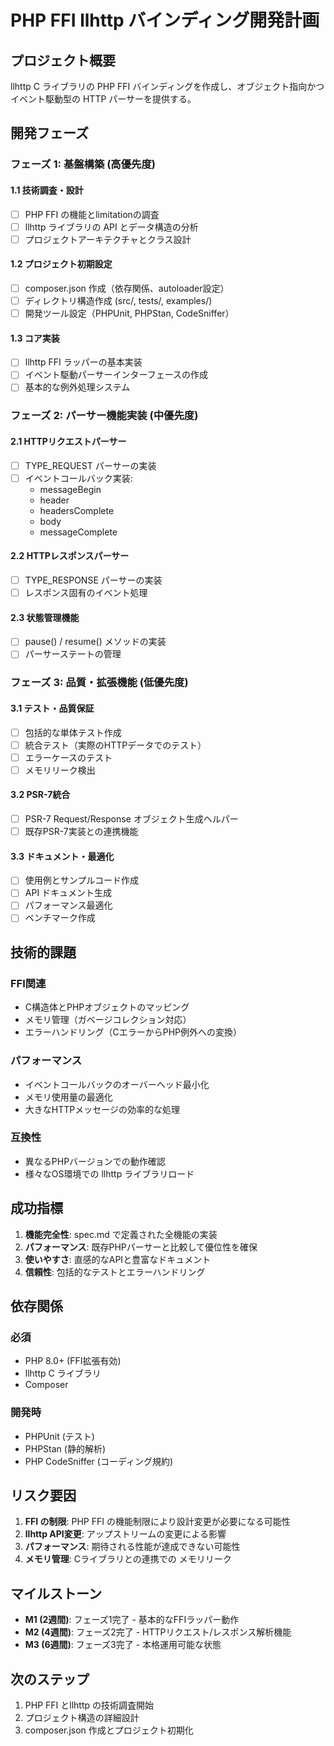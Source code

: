 # PHP FFI llhttp バインディング開発計画

## プロジェクト概要

llhttp C ライブラリの PHP FFI バインディングを作成し、オブジェクト指向かつイベント駆動型の HTTP パーサーを提供する。

## 開発フェーズ

### フェーズ 1: 基盤構築 (高優先度)

#### 1.1 技術調査・設計
- [ ] PHP FFI の機能とlimitationの調査
- [ ] llhttp ライブラリの API とデータ構造の分析
- [ ] プロジェクトアーキテクチャとクラス設計

#### 1.2 プロジェクト初期設定
- [ ] composer.json 作成（依存関係、autoloader設定）
- [ ] ディレクトリ構造作成 (src/, tests/, examples/)
- [ ] 開発ツール設定（PHPUnit, PHPStan, CodeSniffer）

#### 1.3 コア実装
- [ ] llhttp FFI ラッパーの基本実装
- [ ] イベント駆動パーサーインターフェースの作成
- [ ] 基本的な例外処理システム

### フェーズ 2: パーサー機能実装 (中優先度)

#### 2.1 HTTPリクエストパーサー
- [ ] TYPE_REQUEST パーサーの実装
- [ ] イベントコールバック実装:
  - messageBegin
  - header
  - headersComplete
  - body
  - messageComplete

#### 2.2 HTTPレスポンスパーサー
- [ ] TYPE_RESPONSE パーサーの実装
- [ ] レスポンス固有のイベント処理

#### 2.3 状態管理機能
- [ ] pause() / resume() メソッドの実装
- [ ] パーサーステートの管理

### フェーズ 3: 品質・拡張機能 (低優先度)

#### 3.1 テスト・品質保証
- [ ] 包括的な単体テスト作成
- [ ] 統合テスト（実際のHTTPデータでのテスト）
- [ ] エラーケースのテスト
- [ ] メモリリーク検出

#### 3.2 PSR-7統合
- [ ] PSR-7 Request/Response オブジェクト生成ヘルパー
- [ ] 既存PSR-7実装との連携機能

#### 3.3 ドキュメント・最適化
- [ ] 使用例とサンプルコード作成
- [ ] API ドキュメント生成
- [ ] パフォーマンス最適化
- [ ] ベンチマーク作成

## 技術的課題

### FFI関連
- C構造体とPHPオブジェクトのマッピング
- メモリ管理（ガベージコレクション対応）
- エラーハンドリング（CエラーからPHP例外への変換）

### パフォーマンス
- イベントコールバックのオーバーヘッド最小化
- メモリ使用量の最適化
- 大きなHTTPメッセージの効率的な処理

### 互換性
- 異なるPHPバージョンでの動作確認
- 様々なOS環境での llhttp ライブラリロード

## 成功指標

1. **機能完全性**: spec.md で定義された全機能の実装
2. **パフォーマンス**: 既存PHPパーサーと比較して優位性を確保
3. **使いやすさ**: 直感的なAPIと豊富なドキュメント
4. **信頼性**: 包括的なテストとエラーハンドリング

## 依存関係

### 必須
- PHP 8.0+ (FFI拡張有効)
- llhttp C ライブラリ
- Composer

### 開発時
- PHPUnit (テスト)
- PHPStan (静的解析)
- PHP CodeSniffer (コーディング規約)

## リスク要因

1. **FFI の制限**: PHP FFI の機能制限により設計変更が必要になる可能性
2. **llhttp API変更**: アップストリームの変更による影響
3. **パフォーマンス**: 期待される性能が達成できない可能性
4. **メモリ管理**: Cライブラリとの連携での メモリリーク

## マイルストーン

- **M1 (2週間)**: フェーズ1完了 - 基本的なFFIラッパー動作
- **M2 (4週間)**: フェーズ2完了 - HTTPリクエスト/レスポンス解析機能
- **M3 (6週間)**: フェーズ3完了 - 本格運用可能な状態

## 次のステップ

1. PHP FFI とllhttp の技術調査開始
2. プロジェクト構造の詳細設計
3. composer.json 作成とプロジェクト初期化